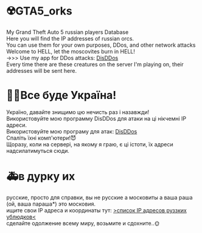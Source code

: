 # ☢️GTA5_orks
My Grand Theft Auto 5 russian players Database<br>
Here you will find the IP addresses of russian orcs.<br>
You can use them for your own purposes, DDos, and other network attacks<br>
Welcome to HELL, let the moscovites burn in HELL! <br>
->>> Use my app for DDos attacks: <a href="https://github.com/d1sUa/DisDDos">DisDDos</a><br>
Every time there are these creatures on the server I'm playing on, their addresses will be sent here.<br>
# 💙💛Все буде Україна!
Україно, давайте знищимо цю нечисть раз і назавжди!<br>
Використовуйте мою программу DisDDos для атаки на ці нікчемні IP адреси.<br>
Використовуйте мою програму для атак: <a href="https://github.com/d1sUa/DisDDos">DisDDos</a><br>
Спаліть їхні комп'ютери!😈<br>
Щоразу, коли на сервері, на якому я граю, є ці істоти, їх адреси надсилатимуться сюди.<br>
# 🚑в дурку их
русские, просто для справки, вы не русские а московиты а ваша раша (ой, ваша параша*) это московия.<br>
ищите свои IP адреса и координаты тут: <a href="https://screenshot.best/showthread.php?id=1H1PPQ.txt">>список IP адресов руззких ублюдков<</a><br>
сделайте одолжение всему миру, возьмите и сдохните..🌞<br>



